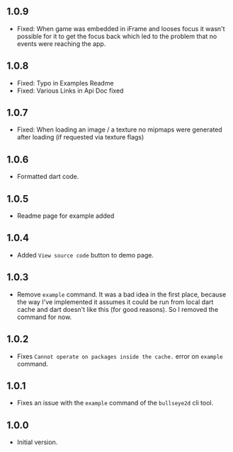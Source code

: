 ## 1.0.9

- Fixed: When game was embedded in iFrame and looses focus it wasn't possible for it to get the focus back which led to the problem that no events were reaching the app.

## 1.0.8

- Fixed: Typo in Examples Readme
- Fixed: Various Links in Api Doc fixed

## 1.0.7

- Fixed: When loading an image / a texture no mipmaps were generated after loading (if requested via texture flags)

## 1.0.6

- Formatted dart code. 

## 1.0.5

- Readme page for example added

## 1.0.4

- Added `View source code` button to demo page.

## 1.0.3

- Remove `example` command. It was a bad idea in the first place, because the way I've implemented it assumes it could be run from local dart cache and dart doesn't like this (for good reasons). So I removed the command for now.

## 1.0.2

- Fixes `Cannot operate on packages inside the cache.` error on `example` command.

## 1.0.1

- Fixes an issue with the `example` command of the `bullseye2d` cli tool.

## 1.0.0

- Initial version.
